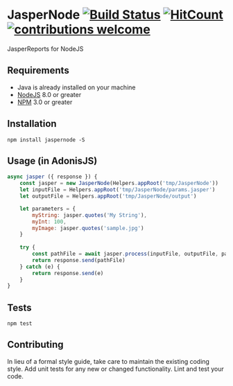 # JasperNode [![Build Status](https://travis-ci.org/ahmadarif/JasperNode.svg?branch=master)](https://travis-ci.org/ahmadarif/JasperNode) [![HitCount](http://hits.dwyl.io/ahmadarif/JasperNode.svg)](http://hits.dwyl.io/ahmadarif/JasperNode) [![contributions welcome](https://img.shields.io/badge/contributions-welcome-brightgreen.svg?style=flat)](https://github.com/ahmadarif/JasperNode/issues)

JasperReports for NodeJS

## Requirements
- Java is already installed on your machine
- [NodeJS](https://nodejs.org/) 8.0 or greater
- [NPM](https://www.npmjs.com/) 3.0 or greater

## Installation
    npm install jaspernode -S

## Usage (in AdonisJS)

```js
async jasper ({ response }) {
    const jasper = new JasperNode(Helpers.appRoot('tmp/JasperNode'))
    let inputFile = Helpers.appRoot('tmp/JasperNode/params.jasper')
    let outputFile = Helpers.appRoot('tmp/JasperNode/output')

    let parameters = {
        myString: jasper.quotes('My String'),
        myInt: 100,
        myImage: jasper.quotes('sample.jpg')
    }
    
    try {   
        const pathFile = await jasper.process(inputFile, outputFile, parameters).execute()
        return response.send(pathFile)
    } catch (e) {
        return response.send(e)
    }
}
```

## Tests
    npm test

## Contributing

In lieu of a formal style guide, take care to maintain the existing coding style. Add unit tests for any new or changed functionality. Lint and test your code.